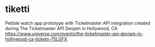 # tiketti
Pebble watch app prototype with Ticketmaster API integration created during The Ticketmaster API Devjam in Hollywood, CA https://www.universe.com/events/the-ticketmaster-api-devjam-in-hollywood-ca-tickets-75LGFX
